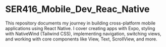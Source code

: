 # SER416_Mobile_Dev_Reac_Native
This repository documents my journey in building cross-platform mobile applications using React Native. I cover creating apps with Expo, styling with NativeWind (Tailwind CSS), implementing navigation, switching views, and working with core components like View, Text, ScrollView, and more.
